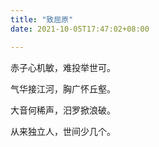 ```yaml
---
title: "致屈原"
date: 2021-10-05T17:47:02+08:00

---
```

赤子心机敏，难投举世可。

气华接江河，胸广怀丘壑。

大音何稀声，汨罗掀浪破。

从来独立人，世间少几个。


